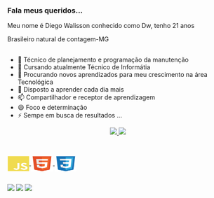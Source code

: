 
<h3>Fala meus queridos...</h3>
<p> Meu nome é Diego Walisson conhecido como Dw, tenho 21 anos</p>
<p>Brasileiro natural de contagem-MG</p>
 
 ##
 

- 🔭 Técnico de planejamento e programação da manutenção
- 🌱 Cursando atualmente Técnico de Informátia
- 👯 Procurando novos aprendizados para meu crescimento na área Tecnológica
- 💬 Disposto a aprender cada dia mais
- 📫 Compartilhador e receptor de aprendizagem
- 😄 Foco e determinação
- ⚡ Sempe em busca de resultados ...


 <div align="center">
  <a href="https://github.com/rafaballerini">
  <img height="125em" src="https://github-readme-stats.vercel.app/api?username=Dwferreira&show_icons=true&theme=dark&include_all_commits=true&count_private=true"/>
  <img height="125em" src="https://github-readme-stats.vercel.app/api/top-langs/?username=Dwferreira&layout=compact&langs_count=7&theme=dark"/>
</div>
 
 ##
 
<div style="display: inline_block"><br>
  <img align="center" alt="DW-Js" height="35" width="50" src="https://raw.githubusercontent.com/devicons/devicon/master/icons/javascript/javascript-plain.svg">
  <img align="center" alt="DW-HTML" height="35" width="50" src="https://raw.githubusercontent.com/devicons/devicon/master/icons/html5/html5-original.svg">
  <img align="center" alt="DW-CSS" height="35" width="50" src="https://raw.githubusercontent.com/devicons/devicon/master/icons/css3/css3-original.svg">
</div>
  
 ##
  <div> 
   
   <a href="https://www.youtube.com//channel/UCQGq7zWp12svDRebh8655gA" target="_blank"><img src="https://img.shields.io/badge/YouTube-FF0000?style=for-the-badge&logo=youtube&logoColor=white" target="_blank"></a>
   <a href="mailto:diegowalisson843@gmail.com" target="_blank"><img src="https://img.shields.io/badge/-Gmail-%23333?style=for-the-badge&logo=gmail&logoColor=white" target="_blank"></a>
   <a href="https://instagram.com/diego_walisson" target="_blank"><img src="https://img.shields.io/badge/-Instagram-%23E4405F?style=for-the-badge&logo=instagram&logoColor=white" target="_blank"></a>
   
   </div>
